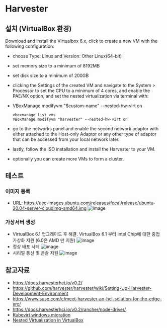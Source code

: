 # Harvester

## 설치 (VirtualBox 환경)

Download and install the Virtualbox 6.x, click to create a new VM with the following configuration:
- choose Type: Linux and Version: Other Linux(64-bit)
- set memory size to a minimum of 8192MB
- set disk size to a minimum of 200GB
- clicking the Settings of the created VM and navigate to the System > Processor to set the CPU to a minimum of 4 cores, 
  and enable the PAE/NX option, and set the nested virtualization via terminal with:
 - VBoxManage modifyvm "$custom-name" --nested-hw-virt on
   ```
   vboxmanage list vms
   VBoxManage modifyvm "harvester" --nested-hw-virt on
   ```
 - go to the networks panel and enable the second network adaptor with either attached to the Host-only Adaptor or any other type of adaptor 
   that can be accessed from your local network later.
   
- lastly, follow the ISO installation and install the Harvester to your VM.
- optionally you can create more VMs to form a cluster.

## 테스트 
### 이미지 등록 
- URL: https://uec-images.ubuntu.com/releases/focal/release/ubuntu-20.04-server-cloudimg-amd64.img
![image](https://user-images.githubusercontent.com/11453229/123719741-44d28d00-d8bd-11eb-8220-a2223a856751.png)

### 가상서버 생성
- VirtualBox 6.1 업그레이드 후 해결. VirtualBox 6.1 부터 Intel Chip에 대한 중첩 가상화 지원 (6.0은 AMD 만 지원)
![image](https://user-images.githubusercontent.com/11453229/123720464-2077b000-d8bf-11eb-86f5-a112da5ac519.png)
- 정상 배포 사례
![image](https://user-images.githubusercontent.com/11453229/123727788-2aa0ab00-d8cd-11eb-8867-bb4e868bd61b.png)
- 시리얼 통신 및 콘솔 지원
![image](https://user-images.githubusercontent.com/11453229/123728126-c3372b00-d8cd-11eb-8b45-63f12abb7409.png)


## 참고자료
- https://docs.harvesterhci.io/v0.2/
- https://github.com/harvester/harvester/wiki/Setting-Up-Harvester-Development-Environment
- https://www.suse.com/c/meet-harvester-an-hci-solution-for-the-edge-src/
- https://docs.harvesterhci.io/v0.2/rancher/node-driver/
- [Kubevirt windows migration](https://kubevirt.io/2020/win_workload_in_k8s.html)
- [Nested Virtualization in VirtualBox](https://ostechnix.com/how-to-enable-nested-virtualization-in-virtualbox/)
